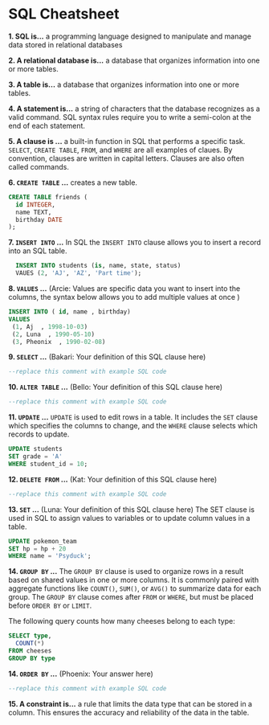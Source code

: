 # SQL Cheatsheet

**1. SQL is...**
a programming language designed to manipulate and manage data stored in relational databases

**2. A relational database is...**
a database that organizes information into one or more tables.

**3. A table is...**
a database that organizes information into one or more tables.

**4. A statement is...**
a string of characters that the database recognizes as a valid command. SQL syntax rules require you to write a semi-colon at the end of each statement.

**5. A clause is ...**
a built-in function in SQL that performs a specific task. `SELECT`, `CREATE TABLE`, `FROM`, and `WHERE` are all examples of claues. By convention, clauses are written in capital letters. Clauses are also often called commands.

**6. `CREATE TABLE` ...**
creates a new table.

```sql
CREATE TABLE friends (
  id INTEGER,
  name TEXT,
  birthday DATE
);
```


**7. `INSERT INTO` ...** 
In SQL the `INSERT INTO` clause allows you to insert a record into an SQL table. 

  ``` sql
    INSERT INTO students (is, name, state, status)
    VAUES (2, 'AJ', 'AZ', 'Part time');
  ```


**8. `VALUES` ...**
(Arcie: Values are specific data you want to insert into the columns, the syntax below allows you to add multiple values at once  )


  ``` sql
  INSERT INTO ( id, name , birthday)
  VALUES
   (1, Aj  , 1998-10-03)
   (2, Luna  , 1990-05-10)
   (3, Pheonix  , 1990-02-08)

  ```

**9. `SELECT` ...**
(Bakari: Your definition of this SQL clause here)

```sql
--replace this comment with example SQL code
```

**10. `ALTER TABLE` ...**
(Bello: Your definition of this SQL clause here)

```sql
--replace this comment with example SQL code
```

**11. `UPDATE` ...**
`UPDATE` is used to edit rows in a table. It includes the `SET` clause which specifies the columns to change, and the `WHERE` clause selects which records to update.


  ``` sql
  UPDATE students  
  SET grade = 'A'  
  WHERE student_id = 10;
  ```


**12. `DELETE FROM` ...**
(Kat: Your definition of this SQL clause here)

```sql
--replace this comment with example SQL code
```

**13. `SET` ...**
(Luna: Your definition of this SQL clause here)
The SET clause is used in SQL to assign values to variables or to update column values in a table.
```sql
UPDATE pokemon_team
SET hp = hp + 20
WHERE name = 'Psyduck';
```

**14. `GROUP BY` ...**
The `GROUP BY` clause is used to organize rows in a result based on shared values in one or more columns. It is commonly paired with aggregate functions like `COUNT()`, `SUM()`, or `AVG()` to summarize data for each group. The `GROUP BY` clause comes after `FROM` or `WHERE`, but must be placed before `ORDER BY` or `LIMIT`.

The following query counts how many cheeses belong to each type: 

```sql
SELECT type,
  COUNT(*)
FROM cheeses
GROUP BY type
```

**14. `ORDER BY` ...**
(Phoenix: Your answer here)

```sql
--replace this comment with example SQL code
```

**15. A constraint is...**
a rule that limits the data type that can be stored in a column. This ensures the accuracy and reliability of the data in the table.
